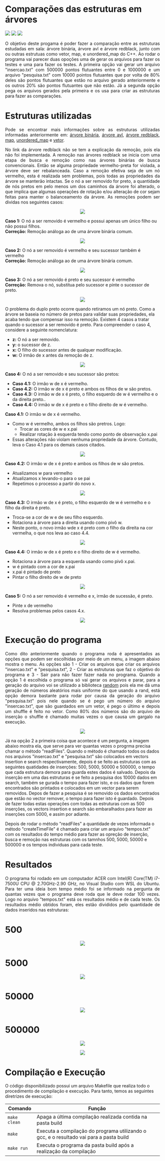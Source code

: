 # Comparações das estruturas em árvores

<div style="display: inline-block;">
<img src="https://img.shields.io/badge/c++-%2300599C.svg?style=for-the-badge&logo=c%2B%2B&logoColor=white"/>
<img src="https://img.shields.io/badge/Visual_Studio_Code-0078D4?style=for-the-badge&logo=visual%20studio%20code&logoColor=white"/> 
<img src="https://img.shields.io/badge/Ubuntu-E95420?style=for-the-badge&logo=ubuntu&logoColor=white"/> 
<a href="https://github.com/mpiress/midpy/issues">
</a> 
</div>

<p align="justify">
O objetivo deste progama é poder fazer a comparação entre as estruturas estudadas em sala: árvore binária, árvore avl e árvore redblack, junto com ou outras estrutuas como vetor, map, e unordered_map do C++. Ao rodar o programa vai parecer duas opoções uma de gerar os arquivos para fazer os testes e uma para fazer os testes. A primeira opção vai gerar um arquivo "insercao.txt" com 500000 pontos flutuantes entre 0 e 1000000 e um arquivo "pesquisa.txt" com 10000 pointos flutuantes que por volta de 80% deles são pontos flutuantes que estão no arquivo gerado anteriormente e os outros 20% são pontos flutuantes que não estão. Já a segunda opção pega os arquivos gerados pela primeira e os usa para criar as estruturas para fazer as comparações.
</p>

# Estruturas utilizadas

<p align="justify">
Pode se encontrar mais informações sobre as estruturas utilizadas informadas anteriormente em: <a href="https://github.com/mpiress/basic_tree">árvore binária</a>, <a href="https://github.com/mpiress/avl_tree">árvore avl</a>, <a href="https://github.com/mpiress/RedBlack">árvore redblack</a>, <a href="https://www.freecodecamp.org/portuguese/news/map-em-c-mais-mais-explicado-com-exemplos/#:~:text=map%20%C3%A9%20um%20cont%C3%AAiner%20que,ou%20aos%20objetos%20em%20JavaScript.">map</a>, <a href="https://www.mygreatlearning.com/blog/unordered_map-in-cpp/#:~:text=The%20unordered_map%20in%20C%2B%2B%20is,based%20on%20their%20unique%20key.">unordered_map</a> e <a href="https://www.geeksforgeeks.org/vector-in-cpp-stl/">vetor</a>. 
</p>

<p align="justify">
No link da árvore redblack não se tem a explicação da remoção, pois ela não foi implementada. A remoção nas árvores redblack se inicia com uma etapa de busca e remoção como nas árvores binárias de busca convencionais. Então se alguma propriedade vermelho-preta for violada, a árvore deve ser rebalanceada. Caso a remoção efetiva seja de um nó vermelho, esta é realizada sem problemas, pois todas as propriedades da árvore se manterão intactas. Se o nó a ser removido for preto, a quantidade de nós pretos em pelo menos um dos caminhos da árvore foi alterado, o que implica que algumas operações de rotação e/ou alteração de cor sejam feitas para manter o balanceamento da árvore. As remoções podem ser dividas nos seguintes casos:

<p align="center"><img src="imgs/tablea.png"></p>

<b>Caso 1:</b> O nó a ser removido é vermelho e possui apenas um único filho ou não possui filhos.<br>
<b>Correção:</b> Remoção análoga ao de uma árvore binária comum.

<p align="center"><img src="imgs/caso1.png"></p>

<b>Caso 2:</b> O nó a ser removido é vermelho e seu sucessor também é vermelho<br>
<b>Correção:</b> Remoção análoga ao de uma árvore binária comum.

<p align="center"><img src="imgs/caso2.png"></p>

<b>Caso 3:</b> O nó a ser removido é preto e seu sucessor é vermelho<br>
<b>Correção:</b> Remova o nó, substitua pelo sucessor e pinte o sucessor de preto.

<p align="center"><img src="imgs/caso3.png"></p>

O problema do duplo preto ocorre quando retiramos um nó preto. Como a árvore se baseia no número de pretos para validar suas propriedades, ela acaba tendo que compensar isso na remoção. Existem 4 casos a tratar quando o sucessor a ser removido é preto. Para compreender o caso 4, considere a seguinte nomenclatura:<br>
- <b>z:</b> O nó a ser removido.
- <b>y:</b> o sucessor de z.
- <b>x:</b> O filho do sucessor antes de qualquer modificação.
- <b>w:</b> O irmão de x antes da remoção de z.

<p align="center"><img src="imgs/remocao.png"></p>

<b>Caso 4:</b>  O nó a ser removido e seu sucessor são pretos:<br>
- <b>Caso 4.1:</b> O irmão w de x é vermelho.
- <b>Caso 4.2:</b> O irmão w de x é preto e ambos os filhos de w são pretos.
- <b>Caso 4.3:</b> O irmão w de x é preto, o filho esquerdo de w é vermelho e o da direita preto..
- <b>Caso 4.4:</b> O irmão w de x é preto e o filho direito de w é vermelho.

<b>Caso 4.1:</b> O irmão w de x é vermelho.<br>
- Como w é vermelho, ambos os filhos são pretros. Logo:
  - Trocar as cores de w e x.pai
  - Realizar rotação à esquerda tendo como ponto de observação x.pai
- Essas alterações não violam nenhuma propriedade da árvore. Contudo, leva o Caso 4.1 para os demais casos citados.

<p align="center"><img src="imgs/caso41.png"></p>

<b>Caso 4.2:</b> O irmão w de x é preto e ambos os filhos de w são pretos.<br>
- Atualizamos w para vermelho
- Atualizamos x levando-o para o se pai
- Repetimos o processo a partir do novo x.

<p align="center"><img src="imgs/caso42.png"></p>

<b>Caso 4.3:</b> O irmão w de x é preto, o filho esquerdo de w é vermelho e o filho da direita é preto.<br>
- Troca-se a cor de w e de seu filho esquerdo.
- Rotaciona a árvore para a direita usando como pivô w.
- Neste ponto, o novo irmão wde x é preto com o filho da direita na cor vermelha, o que nos leva ao caso 4.4.

<p align="center"><img src="imgs/caso43.png"></p>

<b>Caso 4.4:</b> O irmão w de x é preto e o filho direito de w é vermelho.<br>
- Rotaciona a árvore para a esquerda usando como pivô x.pai.
- w é pintado com a cor de x.pai
- x.pai é pintado de preto
- Pintar o filho direito de w de preto

<p align="center"><img src="imgs/caso44.png"></p>

<b>Caso 5:</b> O nó a ser removido é vermelho e x, irmão de sucessão, é preto.<br>
- Pinte x de vermelho
- Resolva problemas pelos casos 4.x.

<p align="center"><img src="imgs/fixup.png"></p>
</p>

# Execução do programa

<p align="justify">
Como dito anteriormente quando o programa roda é apresentados as opções que podem ser escolhidas por meio de um menu, a imagem abaixo mostra o menu. As opções são 1 - Criar os arquivos que criar os arquivos "insercao.txt" e "pesquisa.txt", 2 - Criar as estruturas que faz o objetivo do programa e 3 - Sair para não fazer fazer nada no programa. Quando a opção 1 é escolhida o programa só vai gerar os arquivos e parar, para a geração do arquivo voi se utilizado a biblioteca <a href="https://cplusplus.com/reference/random/">random</a> pois ela me dá uma geração de números aleatórios mais uniforme do que usando a rand, está opção demora bastante para rodar por causa da geração do arquivo "pesquisa.txt" pois nele quando se é pego um número do arquivo "insercao.txt", que são guardados em um vetor, é pego o último e depois um shuffle é feito no vetor. Como 80% dos números são do arquivo de inserção o shuffle é chamado muitas vezes o que causa um gargalo na execução.
  
<p align="center"><img src="imgs/menu.png"></p>

Já na opção 2 a primeira coisa que acontece é um pergunta, a imagem abaixo mostra ela, que serve para ver quantas vezes o progrma precisa chamar o método "readFiles". Quando o método é chamado todos os dados nos arquivos "insercao.txt" e "pesquisa.txt" são colocados em vectors insertion e search respectivamente, depois é se feito as estruturas com as seguintes quatidades de inserções: 500, 5000, 50000 e 500000, o tempo que cada estrutura demora para guarda estes dados é salvado. Depois da inserção em uma das estruturas é se feito a pesquisa dos 10000 dados em search, também se gurada o tempo para fazer isto, e os dados que forem encontrados são printados e colocados em um vector para serem removidos. Depos de fazer a pesquisa é se removido os dados encontrados que estão no vector remover, o tempo para fazer isto é guardado. Depois de fazer todas estas operações com todas as estruturas com as 500 inserções, os vectors insertion e search são embaralhados para fazer as inserções com 5000, e assim por adiante.

Depois de rodar o método "readFiles" a quantidade de vezes informada o método "createTimeFile" é chamado para criar um arquivo "tempos.txt" com os resultados do tempo médio para fazer as opreção de inserção, busca e remoção nas estruturas com os tamnhos 500, 5000, 50000 e 500000 e os tempos individuas para cada teste.
</p>

# Resultados

<p align="justify">
O programa foi rodado em um computador ACER com Intel(R) Core(TM) i7-7500U CPU @ 2.70GHz-2.90 GHz, no Visual Studio com WSL do Ubuntu. Para ter uma ideia bom tempo médio foi se informado na pergunta de quantas vezes que o programa deve roda que le deve rodar 100 vezes. Logo no arquivo "tempos.txt" está os resultados médio e de cada teste. Os resultados médio obtidos foram, eles estão divididos pelo quantidade de dados inseridos nas estruturas:
</p>

# 500

<p align="center">
  <img src="imgs/500.png">
</p>

# 5000

<p align="center">
  <img src="imgs/5000.png">
</p>

# 50000

<p align="center">
  <img src="imgs/50000.png">
</p>

# 500000

<p align="center">
  <img src="imgs/5000001.png">
</p>

<p align="center">
  <img src="imgs/5000002.png">
</p>

# Compilação e Execução

O código disponibilizado possui um arquivo Makefile que realiza todo o procedimento de compilação e execução. Para tanto, temos as seguintes diretrizes de execução:

<div align="center">

| Comando                |  Função                                                                                           |
| -----------------------| ------------------------------------------------------------------------------------------------- |
|  `make clean`          | Apaga a última compilação realizada contida na pasta build                                        |
|  `make`                | Executa a compilação do programa utilizando o gcc, e o resultado vai para a pasta build           |
|  `make run`            | Executa o programa da pasta build após a realização da compilação                                 |

</div>
